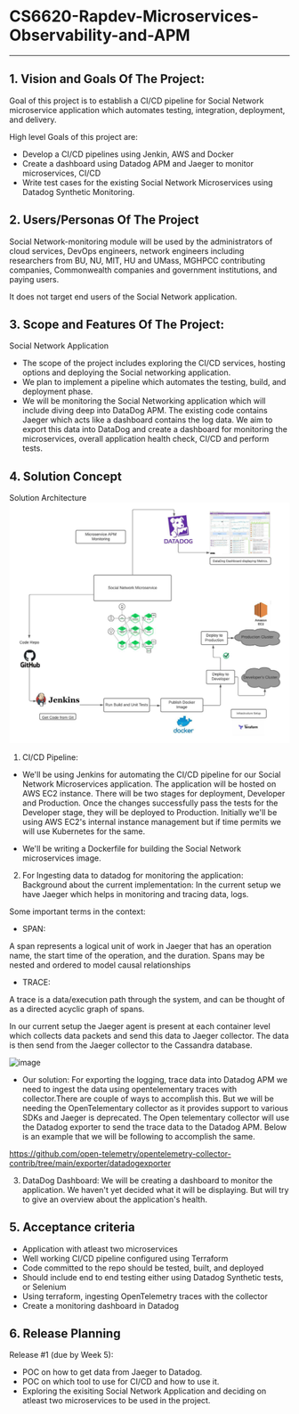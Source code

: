 # CS6620-Rapdev-Microservices-Observability-and-APM

** **
## 1. Vision and Goals Of The Project:

Goal of this project is to establish a CI/CD pipeline for Social Network microservice application which automates testing, integration, deployment, and delivery.

High level Goals of this project are:

* Develop a CI/CD pipelines using Jenkin, AWS and Docker
* Create a dashboard using Datadog APM and Jaeger to monitor microservices, CI/CD
* Write test cases for the existing Social Network Microservices using Datadog Synthetic Monitoring.


## 2. Users/Personas Of The Project

Social Network-monitoring module will be used by the administrators of cloud services, DevOps engineers, network engineers including researchers from BU, NU, MIT, HU and UMass, MGHPCC contributing companies, Commonwealth companies and government institutions, and paying users. 

It does not target end users of the Social Network application.


## 3. Scope and Features Of The Project:

Social Network Application 

* The scope of the project includes exploring the CI/CD services, hosting options and deploying the Social networking application.
* We plan to implement a pipeline which automates the testing, build, and deployment phase.
* We will be monitoring the Social Networking application which will include diving deep into DataDog APM. The existing code contains Jaeger which acts like a dashboard contains the log data. We aim to export this data into DataDog and create a dashboard for monitoring the microservices, overall application health check, CI/CD and perform tests.


## 4. Solution Concept

Solution Architecture
![alt text](https://github.com/ketakiu/CS6620-Rapdev-Microservices-Observability-and-APM/blob/main/Architecture.jpeg?raw=true)

1. CI/CD Pipeline:

  * We'll be using Jenkins for automating the CI/CD pipeline for our Social Network Microservices application. The application will be hosted on AWS EC2 instance.
  There will be two stages for deployment, Developer and Production. Once the changes successfully pass the tests for the Developer stage, they will be deployed to Production. Initially we'll be using AWS EC2's internal instance management but if time permits we will use Kubernetes for the same.
  
  * We'll be writing a Dockerfile for building the Social Network microservices image. 

2. For Ingesting data to datadog for monitoring the application:
Background about the current implementation:
In the current setup we have Jaeger which helps in monitoring and tracing data, logs.

Some important terms in the context:

* SPAN:

A span represents a logical unit of work in Jaeger that has an operation name, the start time of the operation, and the duration. Spans may be nested and ordered to model causal relationships

* TRACE: 

A trace is a data/execution path through the system, and can be thought of as a directed acyclic graph of spans.

In our current setup the Jaeger agent is present at each container level which collects data packets and send this data to Jaeger collector.
The data is then send from the Jaeger collector to the Cassandra database.

![image](https://user-images.githubusercontent.com/55074591/134711163-414eb5bb-a3f6-4147-b953-3763816f91a2.png)

* Our solution:
For exporting the logging, trace data into Datadog APM we need to ingest the data using opentelementary traces with collector.There are couple of ways to accomplish this. But we will be needing the OpenTelementary collector as it provides support to various SDKs and Jaeger is deprecated. The Open telementary collector will use the Datadog exporter to send the trace data to the Datadog APM. Below is an example that we will be following to accomplish the same.

https://github.com/open-telemetry/opentelemetry-collector-contrib/tree/main/exporter/datadogexporter

3. DataDog Dashboard:
We will be creating a dashboard to monitor the application. We haven't yet decided what it will be displaying. But will try to give an overview about the application's health.

## 5. Acceptance criteria

* Application with atleast two microservices
* Well working CI/CD pipeline configured using Terraform
* Code committed to the repo should be tested, built, and deployed
* Should include end to end testing either using Datadog Synthetic tests, or Selenium
* Using terraform, ingesting OpenTelemetry traces with the collector
* Create a monitoring dashboard in Datadog

## 6. Release Planning

Release #1 (due by Week 5): 

* POC on how to get data from Jaeger to Datadog.
* POC on which tool to use for CI/CD and how to use it.
* Exploring the exisiting Social Network Application and deciding on atleast two microservices to be used in the project.
